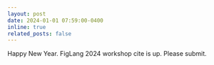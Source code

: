 ```yaml
---
layout: post
date: 2024-01-01 07:59:00-0400
inline: true
related_posts: false
---
```


Happy New Year. FigLang 2024 workshop cite is up. Please submit.

